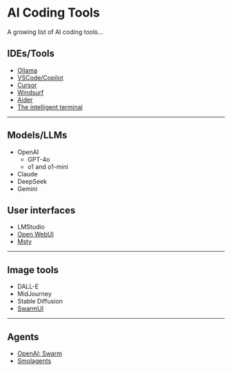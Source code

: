 # AI Coding Tools

A growing list of AI coding tools...

## IDEs/Tools 

* [Ollama](https://ollama.com/)
* [VSCode/Copilot](https://visualstudio.microsoft.com/github-copilot/)
* [Cursor](https://www.cursor.com/)
* [Windsurf](https://codeium.com/windsurf)
* [Aider](https://aider.chat/)
* [The intelligent terminal](https://www.warp.dev/)
 
***

## Models/LLMs

* OpenAI
  * GPT-4o
  * o1 and o1-mini
* Claude
* DeepSeek
* Gemini

## User interfaces 

* LMStudio
* [Open WebUI](https://docs.openwebui.com)
* [Msty](https://msty.app/)

***

## Image tools 

* DALL-E
* MidJourney
* Stable Diffusion
* [SwarmUI](https://github.com/mcmonkeyprojects/SwarmUI?tab=readme-ov-file#installing-on-windows)

***

## Agents 

* [OpenAI: Swarm](https://github.com/openai/swarm)
* [Smolagents](https://huggingface.co/docs/smolagents/en/index)


